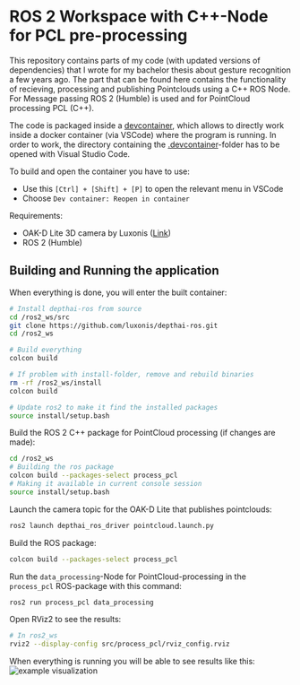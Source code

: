 # ROS 2 Workspace with C++-Node for PCL pre-processing

This repository contains parts of my code (with updated versions of dependencies) that I wrote for my bachelor thesis about gesture recognition a few years ago. The part that can be found here contains the functionality of recieving, processing and publishing Pointclouds using a C++ ROS Node. For Message passing ROS 2 (Humble) is used and for PointCloud processing PCL (C++).


The code is packaged inside a [devcontainer](.devcontainer/devcontainer.json), which allows to directly work inside a docker container (via VSCode) where the program is running. In order to work, the directory containing the [.devcontainer](./.devcontainer/)-folder has to be opened with Visual Studio Code.

To build and open the container you have to use:
- Use this `[Ctrl] + [Shift] + [P]` to open the relevant menu in VSCode
- Choose `Dev container: Reopen in container`

Requirements:
- OAK-D Lite 3D camera by Luxonis ([Link](https://docs.luxonis.com/hardware/products/OAK-D%20Lite))
- ROS 2 (Humble)

## Building and Running the application
When everything is done, you will enter the built container:

```bash
# Install depthai-ros from source
cd /ros2_ws/src
git clone https://github.com/luxonis/depthai-ros.git
cd /ros2_ws

# Build everything
colcon build 

# If problem with install-folder, remove and rebuild binaries
rm -rf /ros2_ws/install
colcon build

# Update ros2 to make it find the installed packages
source install/setup.bash
```

Build the ROS 2 C++ package for PointCloud processing (if changes are made):
```bash
cd /ros2_ws
# Building the ros package
colcon build --packages-select process_pcl
# Making it available in current console session
source install/setup.bash
```

Launch the camera topic for the OAK-D Lite that publishes pointclouds:
```bash
ros2 launch depthai_ros_driver pointcloud.launch.py
```

Build the ROS package:
```bash
colcon build --packages-select process_pcl
```

Run the `data_processing`-Node for PointCloud-processing in the `process_pcl` ROS-package with this command:
```bash
ros2 run process_pcl data_processing
```

Open RViz2 to see the results:
```bash
# In ros2_ws
rviz2 --display-config src/process_pcl/rviz_config.rviz 
```

When everything is running you will be able to see results like this:
![example visualization](example.png)